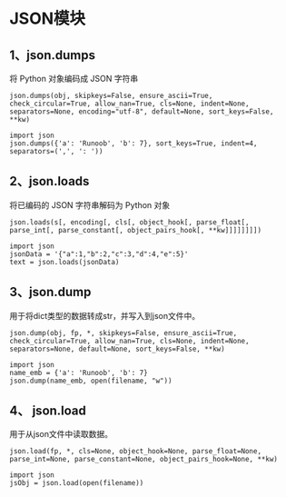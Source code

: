 # JSON模块

## 1、json.dumps
将 Python 对象编码成 JSON 字符串

	json.dumps(obj, skipkeys=False, ensure_ascii=True, check_circular=True, allow_nan=True, cls=None, indent=None, separators=None, encoding="utf-8", default=None, sort_keys=False, **kw)
	
	import json
	json.dumps({'a': 'Runoob', 'b': 7}, sort_keys=True, indent=4, separators=(',', ': '))
	
## 2、json.loads
将已编码的 JSON 字符串解码为 Python 对象
	
	json.loads(s[, encoding[, cls[, object_hook[, parse_float[, parse_int[, parse_constant[, object_pairs_hook[, **kw]]]]]]]])
	
	import json
	jsonData = '{"a":1,"b":2,"c":3,"d":4,"e":5}'
	text = json.loads(jsonData)

## 3、json.dump
用于将dict类型的数据转成str，并写入到json文件中。

	json.dump(obj, fp, *, skipkeys=False, ensure_ascii=True, check_circular=True, allow_nan=True, cls=None, indent=None, separators=None, default=None, sort_keys=False, **kw)
	
	import json
	name_emb = {'a': 'Runoob', 'b': 7}
	json.dump(name_emb, open(filename, "w"))
	
## 4、 json.load
用于从json文件中读取数据。

	json.load(fp, *, cls=None, object_hook=None, parse_float=None, parse_int=None, parse_constant=None, object_pairs_hook=None, **kw)
	
	import json
	jsObj = json.load(open(filename))
	
